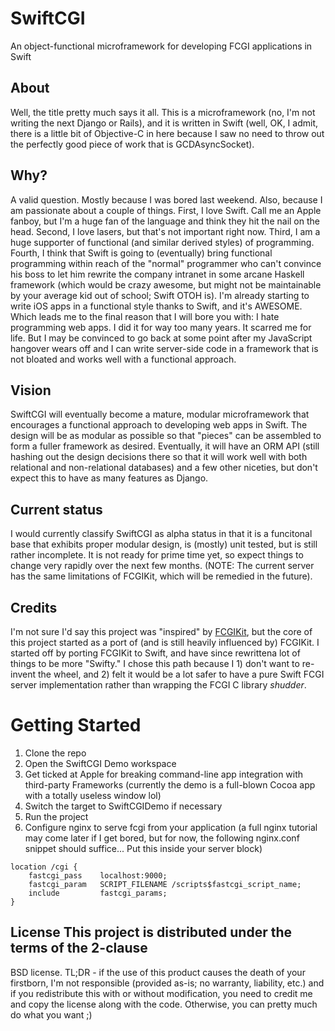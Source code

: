 # SwiftCGI
An object-functional microframework for developing FCGI applications in Swift

## About
Well, the title pretty much says it all. This is a microframework (no, I'm not writing the next Django or Rails),
and it is written in Swift (well, OK, I admit, there is a little bit of Objective-C in here because I saw no need
to throw out the perfectly good piece of work that is GCDAsyncSocket).

## Why?
A valid question. Mostly because I was bored last weekend. Also, because I am passionate about a couple of things.
First, I love Swift. Call me an Apple fanboy, but I'm a huge fan of the language and think they hit the nail on the
head. Second, I love lasers, but that's not important right now. Third, I am a huge supporter of functional (and
similar derived styles) of programming. Fourth, I think that Swift is going to (eventually) bring functional
programming within reach of the "normal" programmer who can't convince his boss to let him rewrite the company
intranet in some arcane Haskell framework (which would be crazy awesome, but might not be maintainable by your
average kid out of school; Swift OTOH is). I'm already starting to write iOS apps in a functional style thanks to
Swift, and it's AWESOME. Which leads me to the final reason that I will bore you with: I hate programming web apps.
I did it for way too many years. It scarred me for life. But I may be convinced to go back at some point after my
JavaScript hangover wears off and I can write server-side code in a framework that is not bloated and works well with
a functional approach.

## Vision
SwiftCGI will eventually become a mature, modular microframework that encourages a functional approach to developing
web apps in Swift. The design will be as modular as possible so that "pieces" can be assembled to form a fuller
framework as desired. Eventually, it will have an ORM API (still hashing out the design decisions there so that it
will work well with both relational and non-relational databases) and a few other niceties, but don't expect this to
have as many features as Django.

## Current status
I would currently classify SwiftCGI as alpha status in that it is a funcitonal base that exhibits proper modular
design, is (mostly) unit tested, but is still rather incomplete. It is not ready for prime time yet, so expect
things to change very rapidly over the next few months. (NOTE: The current server has the same limitations of
FCGIKit, which will be remedied in the future).

## Credits
I'm not sure I'd say this project was "inspired" by [FCGIKit](https://github.com/fervo/FCGIKit), but the core of this
project started as a port of (and is still heavily influenced by) FCGIKit. I started off by porting FCGIKit to Swift,
and have since rewrittena  lot of things to be more "Swifty." I chose this path because I 1) don't want to re-invent
the wheel, and 2) felt it would be a lot safer to have a pure Swift FCGI server implementation rather than wrapping
the FCGI C library *shudder*.

# Getting Started
1. Clone the repo
2. Open the SwiftCGI Demo workspace
3. Get ticked at Apple for breaking command-line app integration with third-party Frameworks (currently the demo is a full-blown Cocoa app with a totally useless window lol)
4. Switch the target to SwiftCGIDemo if necessary
5. Run the project
6. Configure nginx to serve fcgi from your application (a full nginx
   tutorial may come later if I get bored, but for now, the following
   nginx.conf snippet should suffice... Put this inside your server block)

```
location /cgi {
    fastcgi_pass    localhost:9000;
    fastcgi_param   SCRIPT_FILENAME /scripts$fastcgi_script_name;
    include         fastcgi_params;
}
```


## License This project is distributed under the terms of the 2-clause
BSD license. TL;DR - if the use of this product causes the death of
your firstborn, I'm not responsible (provided as-is; no warranty,
liability, etc.) and if you redistribute this with or without
modification, you need to credit me and copy the license along with
the code. Otherwise, you can pretty much do what you want ;)

